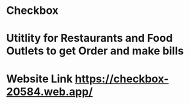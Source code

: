 # Checkbox
# Utitlity for Restaurants and Food Outlets to get Order and make bills
# Website Link https://checkbox-20584.web.app/
